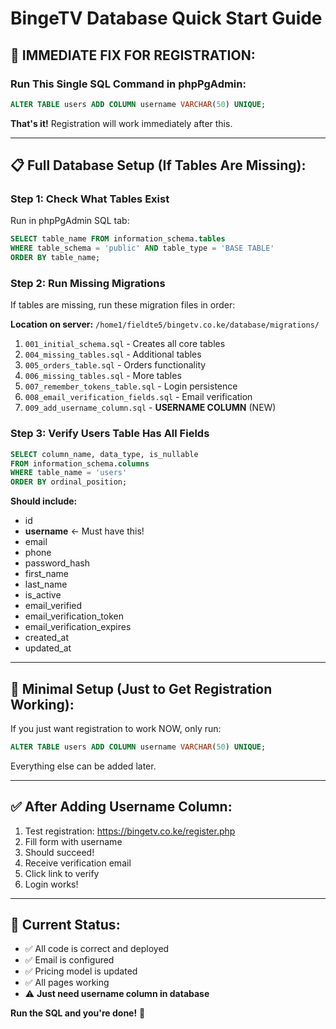 # BingeTV Database Quick Start Guide

## 🚨 **IMMEDIATE FIX FOR REGISTRATION:**

### Run This Single SQL Command in phpPgAdmin:

```sql
ALTER TABLE users ADD COLUMN username VARCHAR(50) UNIQUE;
```

**That's it!** Registration will work immediately after this.

---

## 📋 **Full Database Setup (If Tables Are Missing):**

### Step 1: Check What Tables Exist

Run in phpPgAdmin SQL tab:
```sql
SELECT table_name FROM information_schema.tables 
WHERE table_schema = 'public' AND table_type = 'BASE TABLE'
ORDER BY table_name;
```

### Step 2: Run Missing Migrations

If tables are missing, run these migration files in order:

**Location on server:** `/home1/fieldte5/bingetv.co.ke/database/migrations/`

1. `001_initial_schema.sql` - Creates all core tables
2. `004_missing_tables.sql` - Additional tables
3. `005_orders_table.sql` - Orders functionality
4. `006_missing_tables.sql` - More tables
5. `007_remember_tokens_table.sql` - Login persistence
6. `008_email_verification_fields.sql` - Email verification
7. `009_add_username_column.sql` - **USERNAME COLUMN** (NEW)

### Step 3: Verify Users Table Has All Fields

```sql
SELECT column_name, data_type, is_nullable
FROM information_schema.columns
WHERE table_name = 'users'
ORDER BY ordinal_position;
```

**Should include:**
- id
- **username** ← Must have this!
- email
- phone
- password_hash
- first_name
- last_name
- is_active
- email_verified
- email_verification_token
- email_verification_expires
- created_at
- updated_at

---

## 🎯 **Minimal Setup (Just to Get Registration Working):**

If you just want registration to work NOW, only run:

```sql
ALTER TABLE users ADD COLUMN username VARCHAR(50) UNIQUE;
```

Everything else can be added later.

---

## ✅ **After Adding Username Column:**

1. Test registration: https://bingetv.co.ke/register.php
2. Fill form with username
3. Should succeed!
4. Receive verification email
5. Click link to verify
6. Login works!

---

## 📝 **Current Status:**

- ✅ All code is correct and deployed
- ✅ Email is configured
- ✅ Pricing model is updated
- ✅ All pages working
- ⚠️ **Just need username column in database**

**Run the SQL and you're done!** 🚀

